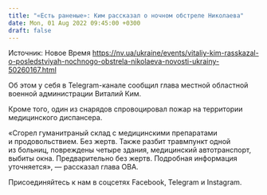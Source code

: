 ```yaml
---
title: "«Есть раненые»: Ким рассказал о ночном обстреле Николаева"
date: Mon, 01 Aug 2022 09:45:00 +0300
draft: false
---
```

Источник: Новое Время https://nv.ua/ukraine/events/vitaliy-kim-rasskazal-o-posledstviyah-nochnogo-obstrela-nikolaeva-novosti-ukrainy-50260167.html


Об этом у себя в Telegram-канале сообщил глава местной областной военной администрации Виталий Ким.

Кроме того, один из снарядов спровоцировал пожар на территории медицинского диспансера.

«Сгорел гуманитраный склад с медицинскими препаратами и продовольствием. Без жертв. Также разбит травмпункт одной из больниц, повреждены четыре здания, медицинский автотранспорт, выбиты окна. Предварительно без жертв. Подробная информация уточняется», — рассказал глава ОВА.

Присоединяйтесь к нам в соцсетях Facebook, Telegram и Instagram.
